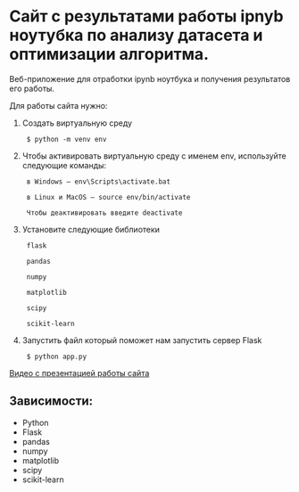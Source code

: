 # Сайт с результатами работы ipnyb ноутубка по анализу датасета и оптимизации алгоритма.

Веб-приложение для отработки ipynb ноутбука и получения результатов его работы. 

Для работы сайта нужно:

1. Создать виртуальную среду 

        $ python -m venv env

2. Чтобы активировать виртуальную среду с именем env, используйте следующие команды:

        в Windows — env\Scripts\activate.bat

        в Linux и MacOS — source env/bin/activate

        Чтобы деактивировать введите deactivate

3. Установите следующие библиотеки

        flask

        pandas
		
		numpy
		
		matplotlib
		
		scipy
		
		scikit-learn


4. Запустить файл который поможет нам запустить сервер Flask

        $ python app.py   

[Видео с презентацией работы сайта](https://disk.yandex.ru/i/kJqLBfx2ZUwztA)
## Зависимости:
  + Python
  + Flask
  + pandas
  + numpy
  + matplotlib
  + scipy
  + scikit-learn